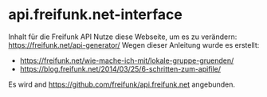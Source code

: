 # api.freifunk.net-interface

Inhalt für die Freifunk API
Nutze diese Webseite, um es zu verändern: https://freifunk.net/api-generator/
Wegen dieser Anleitung wurde es erstellt:
- https://freifunk.net/wie-mache-ich-mit/lokale-gruppe-gruenden/
- https://blog.freifunk.net/2014/03/25/6-schritten-zum-apifile/

Es wird and https://github.com/freifunk/api.freifunk.net angebunden.
